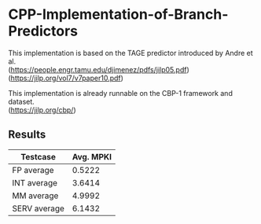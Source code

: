 # CPP-Implementation-of-Branch-Predictors

This implementation is based on the TAGE predictor introduced by Andre et al.  
(https://people.engr.tamu.edu/djimenez/pdfs/jilp05.pdf)  
(https://jilp.org/vol7/v7paper10.pdf)  

This implementation is already runnable on the CBP-1 framework and dataset.  
(https://jilp.org/cbp/)

## Results

| Testcase       | Avg. MPKI |
|----------------|-----------|
| FP average     | 0.5222    |
| INT average    | 3.6414    |
| MM average     | 4.9992    |
| SERV average   | 6.1432    |
